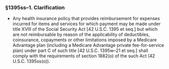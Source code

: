 ### §1395ss–1. Clarification
* Any health insurance policy that provides reimbursement for expenses incurred for items and services for which payment may be made under title XVIII of the Social Security Act [42 U.S.C. 1395 et seq.] but which are not reimbursable by reason of the applicability of deductibles, coinsurance, copayments or other limitations imposed by a Medicare Advantage plan (including a Medicare Advantage private fee-for-service plan) under part C of such title [42 U.S.C. 1395w–21 et seq.] shall comply with the requirements of section 1882(o) of the such Act (42 U.S.C. 1395ss(o)).